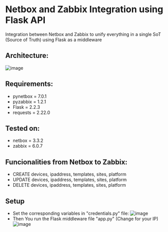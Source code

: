 # Netbox and Zabbix Integration using Flask API

Integration between Netbox and Zabbix to unify everything in a single SoT (Source of Truth) using Flask as a middleware

## Architecture:

![image](https://user-images.githubusercontent.com/86939628/224465296-abddcd6b-f1a6-4a51-90b1-c212dcd4d08f.png)

## Requirements:
  - pynetbox = 7.0.1
  - pyzabbix = 1.2.1
  - Flask = 2.2.3
  - requests = 2.22.0

## Tested on:
  - netbox = 3.3.2
  - zabbix = 6.0.7

## Funcionalities from Netbox to Zabbix:
- CREATE devices, ipaddress, templates, sites, platform
- UPDATE devices, ipaddress, templates, sites, platform
- DELETE devices, ipaddress, templates, sites, platform

## Setup
 - Set the corresponding variables in "credentials.py" file:
![image](https://user-images.githubusercontent.com/86939628/224465775-7a07d1ca-989e-4aef-89d0-fd627f933413.png)
 - Then You run the Flask middleware file "app.py" (Change for your IP)
 ![image](https://user-images.githubusercontent.com/86939628/224465975-c8016db7-bd2d-4047-bc85-9f20ac24823a.png)
 

 

